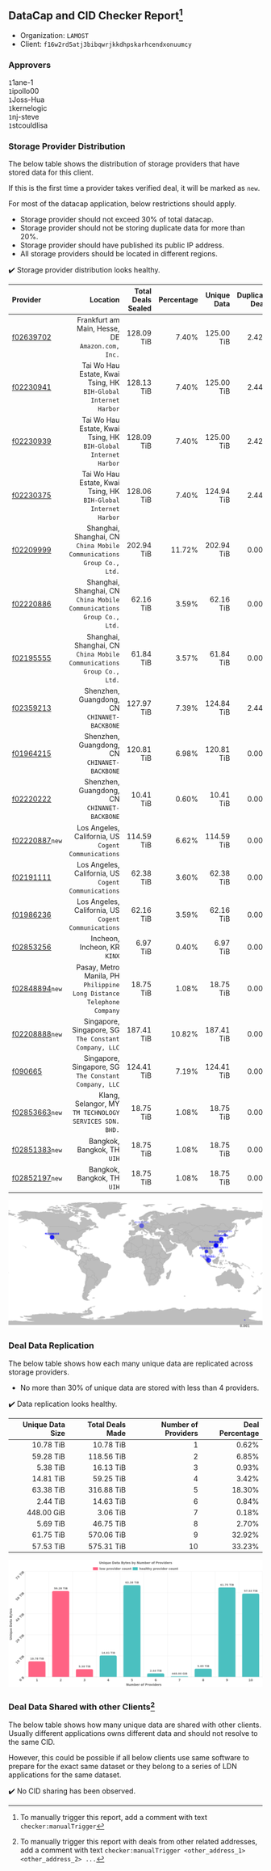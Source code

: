 ## DataCap and CID Checker Report[^1]
 - Organization: `LAMOST`
 - Client: `f16w2rd5atj3bibqwrjkkdhpskarhcendxonuumcy`
### Approvers
`1`1ane-1<br/>`1`ipollo00<br/>`1`Joss-Hua<br/>`1`kernelogic<br/>`1`nj-steve<br/>`1`stcouldlisa


### Storage Provider Distribution
The below table shows the distribution of storage providers that have stored data for this client.

If this is the first time a provider takes verified deal, it will be marked as `new`.

For most of the datacap application, below restrictions should apply.
 - Storage provider should not exceed 30% of total datacap.
 - Storage provider should not be storing duplicate data for more than 20%.
 - Storage provider should have published its public IP address.
 - All storage providers should be located in different regions.

✔️ Storage provider distribution looks healthy.

| Provider                                                    |                                                                 Location | Total Deals Sealed | Percentage | Unique Data | Duplicate Deals |
| :---------------------------------------------------------- | -----------------------------------------------------------------------: | -----------------: | ---------: | ----------: | --------------: |
| [f02639702](https://filfox.info/en/address/f02639702)       |                      Frankfurt am Main, Hesse, DE<br/>`Amazon.com, Inc.` |         128.09 TiB |      7.40% |  125.00 TiB |           2.42% |
| [f02230941](https://filfox.info/en/address/f02230941)       |       Tai Wo Hau Estate, Kwai Tsing, HK<br/>`BIH-Global Internet Harbor` |         128.13 TiB |      7.40% |  125.00 TiB |           2.44% |
| [f02230939](https://filfox.info/en/address/f02230939)       |       Tai Wo Hau Estate, Kwai Tsing, HK<br/>`BIH-Global Internet Harbor` |         128.09 TiB |      7.40% |  125.00 TiB |           2.42% |
| [f02230375](https://filfox.info/en/address/f02230375)       |       Tai Wo Hau Estate, Kwai Tsing, HK<br/>`BIH-Global Internet Harbor` |         128.06 TiB |      7.40% |  124.94 TiB |           2.44% |
| [f02209999](https://filfox.info/en/address/f02209999)       | Shanghai, Shanghai, CN<br/>`China Mobile Communications Group Co., Ltd.` |         202.94 TiB |     11.72% |  202.94 TiB |           0.00% |
| [f02220886](https://filfox.info/en/address/f02220886)       | Shanghai, Shanghai, CN<br/>`China Mobile Communications Group Co., Ltd.` |          62.16 TiB |      3.59% |   62.16 TiB |           0.00% |
| [f02195555](https://filfox.info/en/address/f02195555)       | Shanghai, Shanghai, CN<br/>`China Mobile Communications Group Co., Ltd.` |          61.84 TiB |      3.57% |   61.84 TiB |           0.00% |
| [f02359213](https://filfox.info/en/address/f02359213)       |                          Shenzhen, Guangdong, CN<br/>`CHINANET-BACKBONE` |         127.97 TiB |      7.39% |  124.84 TiB |           2.44% |
| [f01964215](https://filfox.info/en/address/f01964215)       |                          Shenzhen, Guangdong, CN<br/>`CHINANET-BACKBONE` |         120.81 TiB |      6.98% |  120.81 TiB |           0.00% |
| [f02220222](https://filfox.info/en/address/f02220222)       |                          Shenzhen, Guangdong, CN<br/>`CHINANET-BACKBONE` |          10.41 TiB |      0.60% |   10.41 TiB |           0.00% |
| [f02220887](https://filfox.info/en/address/f02220887)`new`  |                  Los Angeles, California, US<br/>`Cogent Communications` |         114.59 TiB |      6.62% |  114.59 TiB |           0.00% |
| [f02191111](https://filfox.info/en/address/f02191111)       |                  Los Angeles, California, US<br/>`Cogent Communications` |          62.38 TiB |      3.60% |   62.38 TiB |           0.00% |
| [f01986236](https://filfox.info/en/address/f01986236)       |                  Los Angeles, California, US<br/>`Cogent Communications` |          62.16 TiB |      3.59% |   62.16 TiB |           0.00% |
| [f02853256](https://filfox.info/en/address/f02853256)       |                                          Incheon, Incheon, KR<br/>`KINX` |           6.97 TiB |      0.40% |    6.97 TiB |           0.00% |
| [f02848894](https://filfox.info/en/address/f02848894)`new`  | Pasay, Metro Manila, PH<br/>`Philippine Long Distance Telephone Company` |          18.75 TiB |      1.08% |   18.75 TiB |           0.00% |
| [f02208888](https://filfox.info/en/address/f02208888)`new`  |                 Singapore, Singapore, SG<br/>`The Constant Company, LLC` |         187.41 TiB |     10.82% |  187.41 TiB |           0.00% |
| [f090665](https://filfox.info/en/address/f090665)           |                 Singapore, Singapore, SG<br/>`The Constant Company, LLC` |         124.41 TiB |      7.19% |  124.41 TiB |           0.00% |
| [f02853663](https://filfox.info/en/address/f02853663)`new`  |               Klang, Selangor, MY<br/>`TM TECHNOLOGY SERVICES SDN. BHD.` |          18.75 TiB |      1.08% |   18.75 TiB |           0.00% |
| [f02851383](https://filfox.info/en/address/f02851383)`new`  |                                           Bangkok, Bangkok, TH<br/>`UIH` |          18.75 TiB |      1.08% |   18.75 TiB |           0.00% |
| [f02852197](https://filfox.info/en/address/f02852197)`new`  |                                           Bangkok, Bangkok, TH<br/>`UIH` |          18.75 TiB |      1.08% |   18.75 TiB |           0.00% |

<img src="https://raw.githubusercontent.com/data-preservation-programs/filplus-checker-assets/main/filecoin-project/filecoin-plus-large-datasets/issues/2150/1701742073262.png"/>

### Deal Data Replication
The below table shows how each many unique data are replicated across storage providers.

- No more than 30% of unique data are stored with less than 4 providers.

✔️ Data replication looks healthy.

| Unique Data Size | Total Deals Made | Number of Providers | Deal Percentage |
| ---------------: | ---------------: | ------------------: | --------------: |
|        10.78 TiB |        10.78 TiB |                   1 |           0.62% |
|        59.28 TiB |       118.56 TiB |                   2 |           6.85% |
|         5.38 TiB |        16.13 TiB |                   3 |           0.93% |
|        14.81 TiB |        59.25 TiB |                   4 |           3.42% |
|        63.38 TiB |       316.88 TiB |                   5 |          18.30% |
|         2.44 TiB |        14.63 TiB |                   6 |           0.84% |
|       448.00 GiB |         3.06 TiB |                   7 |           0.18% |
|         5.69 TiB |        46.75 TiB |                   8 |           2.70% |
|        61.75 TiB |       570.06 TiB |                   9 |          32.92% |
|        57.53 TiB |       575.31 TiB |                  10 |          33.23% |

<img src="https://raw.githubusercontent.com/data-preservation-programs/filplus-checker-assets/main/filecoin-project/filecoin-plus-large-datasets/issues/2150/1701742074344.png"/>

### Deal Data Shared with other Clients[^3]
The below table shows how many unique data are shared with other clients.
Usually different applications owns different data and should not resolve to the same CID.

However, this could be possible if all below clients use same software to prepare for the exact same dataset or they belong to a series of LDN applications for the same dataset.

✔️ No CID sharing has been observed.

[^1]: To manually trigger this report, add a comment with text `checker:manualTrigger`

[^2]: Deals from those addresses are combined into this report as they are specified with `checker:manualTrigger`

[^3]: To manually trigger this report with deals from other related addresses, add a comment with text `checker:manualTrigger <other_address_1> <other_address_2> ...`

